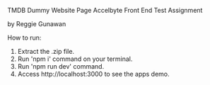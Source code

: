 TMDB Dummy Website Page
Accelbyte Front End Test Assignment

by Reggie Gunawan

How to run:
1. Extract the .zip file.
2. Run 'npm i' command on your terminal.
3. Run 'npm run dev' command.
4. Access http://localhost:3000 to see the apps demo.
